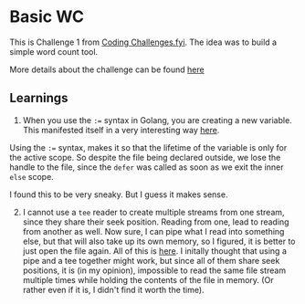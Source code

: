 # Basic WC

This is Challenge 1 from [Coding Challenges.fyi](https://codingchallenges.fyi/challenges/intro). The idea was to build a simple word count tool.

More details about the challenge can be found [here](https://codingchallenges.fyi/challenges/challenge-wc)

## Learnings

1. When you use the `:=` syntax in Golang, you are creating a new variable. This manifested itself in a very interesting way [here](https://github.com/saphal1998/basic-wc/blob/b27a7c80f5d069fec226b2deef31992e9d5a6168/wc/wc.go#L58). 

Using the `:=` syntax, makes it so that the lifetime of the variable is only for the active scope. So despite the file being declared outside, we lose the handle to the file, since the `defer` was called as soon as we exit the inner `else` scope.

I found this to be very sneaky. But I guess it makes sense.

2. I cannot use a `tee` reader to create multiple streams from one stream, since they share their seek position. Reading from one, lead to reading from another as well. Now sure, I can pipe what I read into something else, but that will also take up its own memory, so I figured, it is better to just open the file again. All of this is [here](https://github.com/saphal1998/basic-wc/blob/512d78abf9ab1fec5bca1880a638f18f80d73826/wc/wc.go#L87). 
I initally thought that using a pipe and a tee together might work, but since all of them share seek positions, it is (in my opinion), impossible to read the same file stream multiple times while holding the contents of the file in memory. (Or rather even if it is, I didn't find it worth the time).

